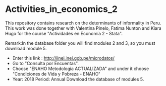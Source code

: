 # Activities_in_economics_2

This repository contains research on the determinants of informality in Peru. This work was done together with Valentina Pinelo, Fatima Nunton and Kiara Hugo for the course "Actividades en Economía 2 - Stata".

Remark:In the database folder you will find modules 2 and 3, so you must download module 5. 

* Enter this link : http://iinei.inei.gob.pe/microdatos/
* Go to "Consulta por Encuentas".
* Choose "ENAHO Metodologia ACTUALIZADA" and under it choose "Condiciones de Vida y Pobreza - ENAHO"
* Year: 2018 Period: Annual Download the database of modules 5.
